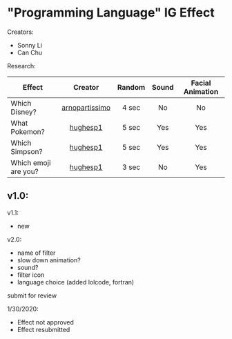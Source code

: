 # "Programming Language" IG Effect

Creators:
- Sonny Li
- Can Chu

Research:

| Effect       | Creator         | Random | Sound | Facial Animation
| ------------- |:-------------:|:---:|:---:|:---:|
| Which Disney? | [arnopartissimo](https://www.instagram.com/arnopartissimo) | 4 sec | No | No |
| What Pokemon? | [hughesp1](https://www.instagram.com/hughesp1) |   5 sec | Yes | Yes |
| Which Simpson? | [hughesp1](https://www.instagram.com/hughesp1) |  5 sec | Yes | Yes |
| Which emoji are you? | [hughesp1](https://www.instagram.com/hughesp1) | 3 sec | No | Yes |

v1.0:
- 

v1.1:
- new


v2.0:

- name of filter
- slow down animation?
- sound?
- filter icon
- language choice (added lolcode, fortran)


submit for review

1/30/2020:

- Effect not approved
- Effect resubmitted
